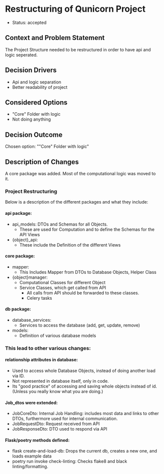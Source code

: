 # Restructuring of Qunicorn Project
* Status: accepted

## Context and Problem Statement
The Project Structure needed to be restructured in order to have api and logic seperated.

## Decision Drivers <!-- optional -->
* Api and logic separation
* Better readability of project

## Considered Options
* "Core" Folder with logic
* Not doing anything

## Decision Outcome
Chosen option: ""Core" Folder with logic"

## Description of Changes
A core package was added. Most of the computational logic was moved to it. 

### Project Restructuring
Below is a description of the different packages and what they  include:
#### api package:
* api_models: DTOs and Schemas for all Objects.
  * These are used for Computation and to define the Schemas for the API Views
* {object}_api:
  * These include the Definition of the different Views
#### core package:
* mapper:
  * This Includes Mapper from DTOs to Database Objects, Helper Class
* {object}manager:
  * Computational Classes for different Object
  * Service Classes, which get called from API
    * All calls from API should be forwarded to these classes.
    * Celery tasks
#### db package:
* database_services:
  * Services to access the database (add, get, update, remove)
* models:
  * Definition of various database models

### This lead to other various changes:
#### relationship attributes in database:
* Used to access whole Database Objects, instead of doing another load via ID.
* Not represented in database itself, only in code.
* Its "good practice" of accessing and saving whole objects instead of id. (Unless you really know what you are doing.) 

#### Job_dtos were extended:
* JobCoreDto: Internal Job Handling: includes most data and links to other DTOs, furthermore used for internal communication.
* JobRequestDto: Request received from API
* JobResponseDto: DTO used to respond via API

#### Flask/poetry methods defined:
* flask create-and-load-db: Drops the current db, creates a new one, and loads example data
* poetry run invoke check-linting: Checks flake8 and black linting/formatting. 



<!-- markdownlint-disable-file MD013 -->
